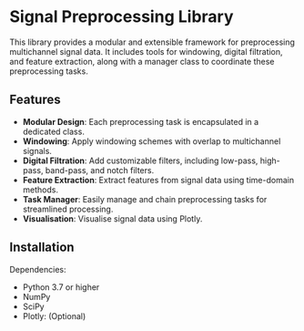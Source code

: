 # Signal Preprocessing Library

This library provides a modular and extensible framework for preprocessing multichannel signal data. It includes tools for windowing, digital filtration, and feature extraction, along with a manager class to coordinate these preprocessing tasks.

## Features

- **Modular Design**: Each preprocessing task is encapsulated in a dedicated class.
- **Windowing**: Apply windowing schemes with overlap to multichannel signals.
- **Digital Filtration**: Add customizable filters, including low-pass, high-pass, band-pass, and notch filters.
- **Feature Extraction**: Extract features from signal data using time-domain methods.
- **Task Manager**: Easily manage and chain preprocessing tasks for streamlined processing.
- **Visualisation**: Visualise signal data using Plotly.

## Installation

Dependencies:
- Python 3.7 or higher
- NumPy
- SciPy
- Plotly: (Optional)
